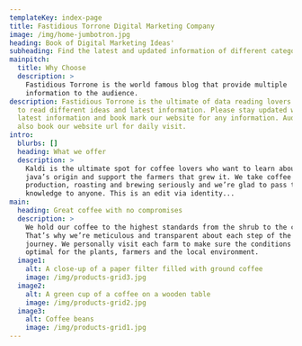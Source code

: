 ```yaml
---
templateKey: index-page
title: Fastidious Torrone Digital Marketing Company
image: /img/home-jumbotron.jpg
heading: Book of Digital Marketing Ideas'
subheading: Find the latest and updated information of different categories
mainpitch:
  title: Why Choose
  description: >
    Fastidious Torrone is the world famous blog that provide multiple
    information to the audience.
description: Fastidious Torrone is the ultimate of data reading lovers that want
  to read different ideas and latest information. Please stay updated with
  latest information and book mark our website for any information. Audience can
  also book our website url for daily visit.
intro:
  blurbs: []
  heading: What we offer
  description: >
    Kaldi is the ultimate spot for coffee lovers who want to learn about their
    java’s origin and support the farmers that grew it. We take coffee
    production, roasting and brewing seriously and we’re glad to pass that
    knowledge to anyone. This is an edit via identity...
main:
  heading: Great coffee with no compromises
  description: >
    We hold our coffee to the highest standards from the shrub to the cup.
    That’s why we’re meticulous and transparent about each step of the coffee’s
    journey. We personally visit each farm to make sure the conditions are
    optimal for the plants, farmers and the local environment.
  image1:
    alt: A close-up of a paper filter filled with ground coffee
    image: /img/products-grid3.jpg
  image2:
    alt: A green cup of a coffee on a wooden table
    image: /img/products-grid2.jpg
  image3:
    alt: Coffee beans
    image: /img/products-grid1.jpg
---
```

